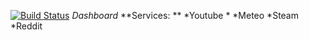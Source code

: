 [![Build Status](https://travis-ci.com/AsianPw/DEV_dashboard_2018.svg?token=M3xbjJUWZq4UxPF7fE7j&branch=master)](https://travis-ci.com/AsianPw/DEV_dashboard_2018)
*Dashboard*
**Services: **
*Youtube
    *
*Meteo
*Steam
*Reddit
